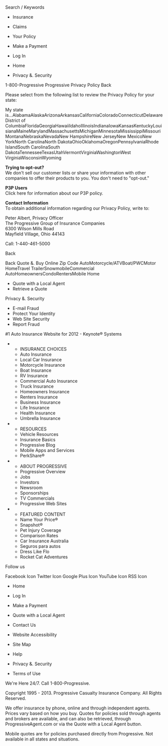 Search / Keywords

*   Insurance
*   Claims
*   Your Policy

*   Make a Payment
*   Log In

*   Home
*   Privacy &. Security

1-800-Progressive Progressive Privacy Policy Back

Please select from the following list to review the Privacy Policy for your state:

My state is...AlabamaAlaskaArizonaArkansasCaliforniaColoradoConnecticutDelawareDistrict of ColumbiaFloridaGeorgiaHawaiiIdahoIllinoisIndianaIowaKansasKentuckyLouisianaMaineMarylandMassachusettsMichiganMinnesotaMississippiMissouriMontanaNebraskaNevadaNew HampshireNew JerseyNew MexicoNew YorkNorth CarolinaNorth DakotaOhioOklahomaOregonPennsylvaniaRhode IslandSouth CarolinaSouth DakotaTennesseeTexasUtahVermontVirginiaWashingtonWest VirginiaWisconsinWyoming

**Trying to opt-out?**  
We don't sell our customer lists or share your information with other companies to offer their products to you. You don't need to "opt-out."

**P3P Users**  
Click here for information about our P3P policy.

**Contact Information**  
To obtain additional information regarding our Privacy Policy, write to:

Peter Albert, Privacy Officer  
The Progressive Group of Insurance Companies  
6300 Wilson Mills Road  
Mayfield Village, Ohio 44143  
  
Call: 1-440-461-5000

Back

Back Quote &. Buy Online Zip Code AutoMotorcycle/ATVBoat/PWCMotor HomeTravel TrailerSnowmobileCommercial AutoHomeownersCondoRentersMobile Home

*   Quote with a Local Agent
*   Retrieve a Quote

Privacy &. Security

*   E-mail Fraud
*   Protect Your Identity
*   Web Site Security
*   Report Fraud

#1 Auto Insurance Website for 2012 - Keynote® Systems

*   *   INSURANCE CHOICES
    *   Auto Insurance
    *   Local Car Insurance
    *   Motorcycle Insurance
    *   Boat Insurance
    *   RV Insurance
    *   Commercial Auto Insurance
    *   Truck Insurance
    *   Homeowners Insurance
    *   Renters Insurance
    *   Business Insurance
    *   Life Insurance
    *   Health Insurance
    *   Umbrella Insurance
*   *   RESOURCES
    *   Vehicle Resources
    *   Insurance Basics
    *   Progressive Blog
    *   Mobile Apps and Services
    *   PerkShare®
*   *   ABOUT PROGRESSIVE
    *   Progressive Overview
    *   Jobs
    *   Investors
    *   Newsroom
    *   Sponsorships
    *   TV Commercials
    *   Progressive Web Sites
*   *   FEATURED CONTENT
    *   Name Your Price®
    *   Snapshot®
    *   Pet Injury Coverage
    *   Comparison Rates
    *   Car Insurance Australia
    *   Seguros para autos
    *   Dress Like Flo
    *   Rocket Cat Adventures

Follow us

Facebook Icon Twitter Icon Google Plus Icon YouTube Icon RSS Icon

*   Home
*   Log In
*   Make a Payment
*   Quote with a Local Agent
*   Contact Us

*   Website Accessibility
*   Site Map
*   Help
*   Privacy &. Security
*   Terms of Use

We're Here 24/7. Call 1-800-Progressive.

Copyright 1995 - 2013. Progressive Casualty Insurance Company. All Rights Reserved.

We offer insurance by phone, online and through independent agents. Prices vary based on how you buy. Quotes for policies sold through agents and brokers are available, and can also be retrieved, through ProgressiveAgent.com or via the Quote with a Local Agent button.

Mobile quotes are for policies purchased directly from Progressive. Not available in all states and situations.
